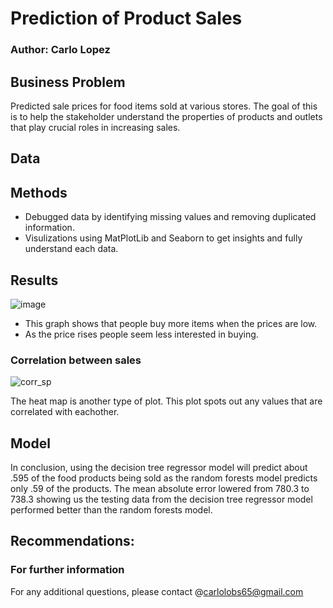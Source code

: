# Prediction of Product Sales
### Author: Carlo Lopez

## Business Problem
Predicted sale prices for food items sold at various stores. The goal of this is to help the stakeholder understand the properties of products and outlets that play crucial roles in increasing sales.

## Data

## Methods
- Debugged data by identifying missing values and removing duplicated information.
- Visulizations using MatPlotLib and Seaborn to get insights and fully understand each data.


## Results 
![image](https://github.com/user-attachments/assets/06c024d6-b06a-4c4a-8b81-9266c7181026)

- This graph shows that people buy more items when the prices are low.
- As the price rises people seem less interested in buying.
  
### Correlation between sales
![corr_sp](https://github.com/carlolopez03/Prediction-of-Product-Sales/assets/139676444/d1c52e69-5e5e-440a-bb7a-d30675e5d9fc)

The heat map is another type of plot. This plot spots out any values that are correlated with eachother.

## Model
 In conclusion, using the decision tree regressor model will predict about .595 of the food products being sold as the random forests model predicts only .59 of the products. The mean absolute error lowered from 780.3 to 738.3 showing us the testing data from the decision tree regressor model performed better than the random forests model.
## Recommendations: 
### For further information 
For any additional questions, please contact @carlolobs65@gmail.com
